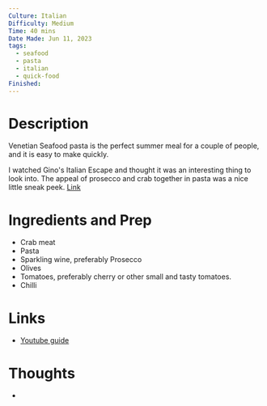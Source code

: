 ```yaml
---
Culture: Italian
Difficulty: Medium
Time: 40 mins
Date Made: Jun 11, 2023
tags:
  - seafood
  - pasta
  - italian
  - quick-food
Finished:
---
```

# Description
Venetian Seafood pasta is the perfect summer meal for a couple of people, and it is easy to make quickly. 

I watched Gino's Italian Escape and thought it was an interesting thing to look into. The appeal of prosecco and crab together in pasta was a nice little sneak peek. 
[Link](https://ginodacampo.com/book/ginos-italian-adriatic-escape/)
# Ingredients and Prep

* Crab meat
* Pasta 
* Sparkling wine, preferably Prosecco
* Olives
* Tomatoes, preferably cherry or other small and tasty tomatoes. 
* Chilli

# Links
- [Youtube guide](https://www.youtube.com/watch?v=rA_vDRdOWsA&ab_channel=ITV)

# Thoughts
- 

